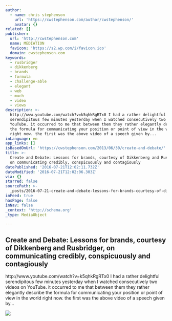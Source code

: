 ```yaml
---
author:
  - name: chris stephenson
    url: 'https://cwstephenson.com/author/cwstephenson/'
    avatar: {}
related: []
publisher:
  url: 'http://cwstephenson.com'
  name: MEDIATION
  favicon: 'https://s2.wp.com/i/favicon.ico'
  domain: cwstephenson.com
keywords:
  - rusbridger
  - dikkenberg
  - brands
  - formula
  - challenge-able
  - elegant
  - web
  - much
  - video
  - views
description: >-
  http://www.youtube.com/watch?v=k5qhkRgRTx0 I had a rather delightful
  serendipitous few minutes yesterday when I watched consecutively two videos on
  YouTube. it occurred to me that between them they rather elegantly describe
  the formula for communicating your position or point of view in the world
  right now. the first was the above video of a speech given by...
inLanguage: en
app_links: []
isBasedOnUrl: 'https://cwstephenson.com/2013/06/30/create-and-debate/'
title: >-
  Create and Debate: Lessons for brands, courtesy of Dikkenberg and Rusbridger,
  on communicating credibly, conspicuously and contagiously
datePublished: '2016-07-21T12:02:11.732Z'
dateModified: '2016-07-21T12:02:06.303Z'
via: {}
starred: false
sourcePath: >-
  _posts/2016-07-21-create-and-debate-lessons-for-brands-courtesy-of-dikkenber.md
inFeed: true
hasPage: false
inNav: false
_context: 'http://schema.org'
_type: MediaObject

---
```

<article style=""><h1>Create and Debate: Lessons for brands, courtesy of Dikkenberg and Rusbridger, on communicating credibly, conspicuously and contagiously</h1><p>http://www.youtube.com/watch?v=k5qhkRgRTx0 I had a rather delightful serendipitous few minutes yesterday when I watched consecutively two videos on YouTube. it occurred to me that between them they rather elegantly describe the formula for communicating your position or point of view in the world right now. the first was the above video of a speech given by...</p><img src="https://i1.wp.com/cwstephenson.files.wordpress.com/2013/06/simon_alan_combo-jpg.png?fit=440%2C330&amp;ssl=1" /></article>
